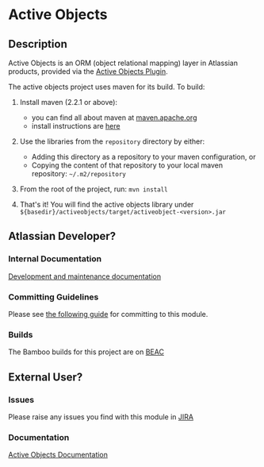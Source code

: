 # Active Objects

## Description

Active Objects is an ORM (object relational mapping) layer in Atlassian products, provided via the
[Active Objects Plugin](https://bitbucket.org/activeobjects/ao-plugin/).

The active objects project uses maven for its build. To build:

1. Install maven (2.2.1 or above):
    - you can find all about maven at [maven.apache.org](http://maven.apache.org/)
    - install instructions are [here](http://maven.apache.org/download.html#Installation)

2. Use the libraries from the ```repository``` directory by either:
    - Adding this directory as a repository to your maven configuration, or
    - Copying the content of that repository to your local maven repository: ```~/.m2/repository```

3. From the root of the project, run: ```mvn install```

4. That's it! You will find the active objects library under ```${basedir}/activeobjects/target/activeobject-<version>.jar```

## Atlassian Developer?

### Internal Documentation

[Development and maintenance documentation](https://ecosystem.atlassian.net/wiki/display/AO/Home)

### Committing Guidelines

Please see [the following guide](https://extranet.atlassian.com/x/Uouvdg) for committing to this module.

### Builds

The Bamboo builds for this project are on [BEAC](https://bamboo.extranet.atlassian.com/browse/AO)

## External User?

### Issues

Please raise any issues you find with this module in [JIRA](https://ecosystem.atlassian.net/browse/AO)

### Documentation

[Active Objects Documentation](https://developer.atlassian.com/display/DOCS/Active+Objects)
